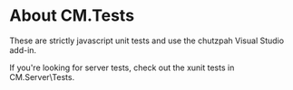 About CM.Tests
=======================

These are strictly javascript unit tests and use the chutzpah Visual Studio add-in.

If you're looking for server tests, check out the xunit tests in CM.Server\Tests.
